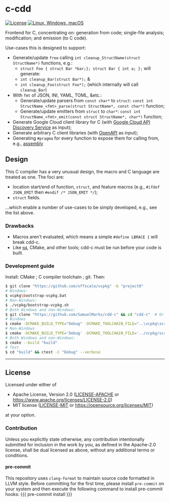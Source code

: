 c-cdd
=====

[![License](https://img.shields.io/badge/license-Apache--2.0%20OR%20MIT-blue.svg)](https://opensource.org/licenses/Apache-2.0)
[![Linux, Windows, macOS](https://github.com/SamuelMarks/cdd-c/actions/workflows/linux-Windows-macOS.yml/badge.svg)](https://github.com/SamuelMarks/cdd-c/actions/workflows/linux-Windows-macOS.yml)

Frontend for C, concentrating on: generation from code; single-file analysis; modification; and emission (to C code).

Use-cases this is designed to support:

  - Generate/update `free` calling `int cleanup_StructName(struct StructName*)` functions, e.g.:
      - `struct Foo { struct Bar *bar;}; struct Bar { int a; };` will generate:
      - `int cleanup_Bar(struct Bar*);` &
      - `int cleanup_Foo(struct Foo*);` (which internally will call `cleanup_Bar`)
  - With `fmt` of JSON, INI, YAML, TOML, &etc.:
    - Generate/update parsers  from `const char*` to `struct`: `const int StructName_<fmt>_parse(struct StructName*, const char*)` function;
    - Generate/update emitters from `struct` to `char*`: `const int StructName_<fmt>_emit(const struct StructName*, char*)` function;
  - Generate Google Cloud client library for C (with [Google Cloud API Discovery Service](https://developers.google.com/discovery/v1/reference) as input);
  - Generate arbitrary C client libraries (with [OpenAPI](https://spec.openapis.org/oas/v3.1.0) as input);
  - Generating `#pragma` for every function to expose them for calling from, e.g., [assembly](https://www.ibm.com/docs/en/zos/2.5.0?topic=programs-calling-c-code-from-assembler-c-example)

## Design

This C compiler has a very unusual design, the macro and C language are treated as one. The foci are:

  - location start/end of function, `struct`, and feature macros (e.g., `#ifdef JSON_EMIT` then `#endif /* JSON_EMIT */`);
  - `struct` fields.

…which enable a number of use-cases to be simply developed, e.g., see the list above.

### Drawbacks

  - Macros aren't evaluated, which means a simple `#define LBRACE {` will break cdd-c.
  - Like [`m4`](https://en.wikipedia.org/wiki/M4_(computer_language)), CMake, and other tools; cdd-c must be run before your code is built.

### Development guide

Install: CMake ; C compiler toolchain ; git. Then:

```sh
$ git clone "https://github.com/offscale/vcpkg" -b "project0"
# Windows:
$ vcpkg\bootstrap-vcpkg.bat
# Non-Windows:
$ ./vcpkg/bootstrap-vcpkg.sh
# Both Windows and non-Windows:
$ git clone "https://github.com/SamuelMarks/cdd-c" && cd "cdd-c"  # Or your fork of this repo
# Windows
$ cmake -DCMAKE_BUILD_TYPE="Debug" -DCMAKE_TOOLCHAIN_FILE="..\vcpkg\scripts\buildsystems\vcpkg.cmake" -S . -B "build"
# Non-Windows
$ cmake -DCMAKE_BUILD_TYPE='Debug' -DCMAKE_TOOLCHAIN_FILE='../vcpkg/scripts/buildsystems/vcpkg.cmake' -S . -B 'build'
# Both Windows and non-Windows:
$ cmake --build "build"
# Test
$ cd "build" && ctest -C "Debug" --verbose
```

---

## License

Licensed under either of

- Apache License, Version 2.0 ([LICENSE-APACHE](LICENSE-APACHE) or <https://www.apache.org/licenses/LICENSE-2.0>)
- MIT license ([LICENSE-MIT](LICENSE-MIT) or <https://opensource.org/licenses/MIT>)

at your option.

### Contribution

Unless you explicitly state otherwise, any contribution intentionally submitted
for inclusion in the work by you, as defined in the Apache-2.0 license, shall be
dual licensed as above, without any additional terms or conditions.

#### pre-commit

This repository uses `clang-format` to maintain source code formatted in LLVM style.
Before committing for the first time, please install `pre-commit` on your system and then
execute the following command to install pre-commit hooks:
{{{
pre-commit install
}}}
